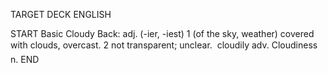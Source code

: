 TARGET DECK
ENGLISH

START
Basic
Cloudy
Back: adj. (-ier, -iest) 1 (of the sky, weather) covered with clouds, overcast. 2 not transparent; unclear.  cloudily adv. Cloudiness n.
END
